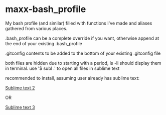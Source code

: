 maxx-bash_profile
=================

My bash profile (and similar) filled with functions I've made and aliases gathered from various places.


.bash_profile can be a complete override if you want, otherwise append at the end of your existing .bash_profile

.gitconfig contents to be added to the bottom of your existing .gitconfig file


both files are hidden due to starting with a period, ls -li should display them in terminal.
use '$ subl .' to open all files in sublime text




recommended to install, assuming user already has sublime text:


[Sublime text 2](https://www.sublimetext.com/docs/2/osx_command_line.html)


OR

[Sublime text 3](https://www.sublimetext.com/docs/3/osx_command_line.html)